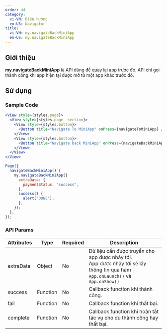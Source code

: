 ```yaml
---
order: 44
category:
  vi-VN: Điều hướng
  en-US: Navigator
title:
  vi-VN: my.navigateBackMiniApp
  en-US: my.navigateBackMiniApp
---
```


## Giới thiệu

**my.navigateBackMiniApp** là API dùng để quay lại app trước đó. API chỉ gọi thành công khi app hiện tại được mở từ một app khác trước đó.

## Sử dụng

### Sample Code

```jsx
<View style={styles.page}>
  <View style={styles.page__section}>
    <View style={styles.button}>
      <Button title="Navigate To MiniApp" onPress={navigateToMiniApp} />
    </View>
    <View style={styles.button}>
      <Button title="Navigate back MiniApp" onPress={navigateBackMiniApp} />
    </View>
  </View>
</View>
```

```js
Page({
  navigateBackMiniApp() {
    my.navigateBackMiniApp({
      extraData: {
        paymentStatus: "success",
      },
      success() {
        alert("DONE");
      },
    });
  },
});
```

### API Params

| Attributes | Type     | Required | Description                                                                                                                      |
| ---------- | -------- | -------- | -------------------------------------------------------------------------------------------------------------------------------- |
| extraData  | Object   | No       | Dữ liệu cần được truyền cho app được nhảy tới.<br> App được nhảy tới sẽ lấy thông tin qua hàm `App.onLaunch()` và `App.onShow()` |
| success    | Function | No       | Callback function khi thành công.                                                                                                |
| fail       | Function | No       | Callback function khi thất bại.                                                                                                  |
| complete   | Function | No       | Callback function khi hoàn tất tác vụ cho dù thành công hay thất bại.                                                            |
